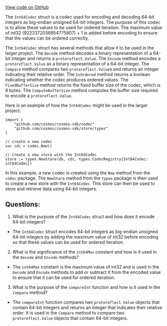 [View code on GitHub](https://github.com/cosmos/cosmos-sdk.git/orm/encoding/ormfield/int64.go)

The `Int64Codec` struct is a codec used for encoding and decoding 64-bit integers as big-endian unsigned 64-bit integers. The purpose of this codec is to allow these values to be used for ordered iteration. The maximum value of int32 (9223372036854775807) + 1 is added before encoding to ensure that the values can be ordered correctly. 

The `Int64Codec` struct has several methods that allow it to be used in the larger project. The `Decode` method decodes a binary representation of a 64-bit integer and returns a `protoreflect.Value`. The `Encode` method encodes a `protoreflect.Value` as a binary representation of a 64-bit integer. The `Compare` method compares two `protoreflect.Value`s and returns an integer indicating their relative order. The `IsOrdered` method returns a boolean indicating whether the codec produces ordered values. The `FixedBufferSize` method returns the fixed buffer size of the codec, which is 8 bytes. The `ComputeBufferSize` method computes the buffer size required to encode a `protoreflect.Value`.

Here is an example of how the `Int64Codec` might be used in the larger project:

```
import (
    "github.com/cosmos/cosmos-sdk/codec"
    "github.com/cosmos/cosmos-sdk/store/types"
)

// create a new codec
var cdc = codec.New()

// create a new store with the Int64Codec
store := types.NewStore(db, cdc, types.CodecRegistry{Int64Codec: int64Codec})
```

In this example, a new codec is created using the `New` method from the `codec` package. The `NewStore` method from the `types` package is then used to create a new store with the `Int64Codec`. This store can then be used to store and retrieve data using 64-bit integers.
## Questions: 
 1. What is the purpose of the `Int64Codec` struct and how does it encode 64-bit integers?
- The `Int64Codec` struct encodes 64-bit integers as big-endian unsigned 64-bit integers by adding the maximum value of int32 before encoding so that these values can be used for ordered iteration.

2. What is the significance of the `int64Max` constant and how is it used in the `Decode` and `Encode` methods?
- The `int64Max` constant is the maximum value of int32 and is used in the `Decode` and `Encode` methods to add or subtract it from the encoded value to ensure that it can be used for ordered iteration.

3. What is the purpose of the `compareInt` function and how is it used in the `Compare` method?
- The `compareInt` function compares two `protoreflect.Value` objects that contain 64-bit integers and returns an integer that indicates their relative order. It is used in the `Compare` method to compare two `protoreflect.Value` objects that contain 64-bit integers.